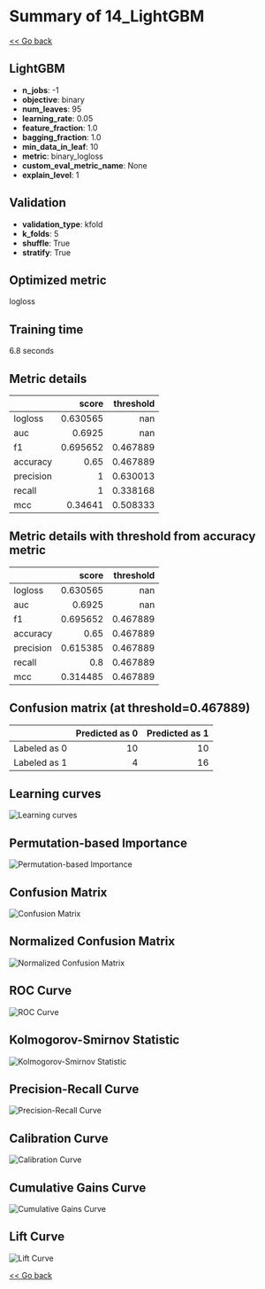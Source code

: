 # Summary of 14_LightGBM

[<< Go back](../README.md)


## LightGBM
- **n_jobs**: -1
- **objective**: binary
- **num_leaves**: 95
- **learning_rate**: 0.05
- **feature_fraction**: 1.0
- **bagging_fraction**: 1.0
- **min_data_in_leaf**: 10
- **metric**: binary_logloss
- **custom_eval_metric_name**: None
- **explain_level**: 1

## Validation
 - **validation_type**: kfold
 - **k_folds**: 5
 - **shuffle**: True
 - **stratify**: True

## Optimized metric
logloss

## Training time

6.8 seconds

## Metric details
|           |    score |   threshold |
|:----------|---------:|------------:|
| logloss   | 0.630565 |  nan        |
| auc       | 0.6925   |  nan        |
| f1        | 0.695652 |    0.467889 |
| accuracy  | 0.65     |    0.467889 |
| precision | 1        |    0.630013 |
| recall    | 1        |    0.338168 |
| mcc       | 0.34641  |    0.508333 |


## Metric details with threshold from accuracy metric
|           |    score |   threshold |
|:----------|---------:|------------:|
| logloss   | 0.630565 |  nan        |
| auc       | 0.6925   |  nan        |
| f1        | 0.695652 |    0.467889 |
| accuracy  | 0.65     |    0.467889 |
| precision | 0.615385 |    0.467889 |
| recall    | 0.8      |    0.467889 |
| mcc       | 0.314485 |    0.467889 |


## Confusion matrix (at threshold=0.467889)
|              |   Predicted as 0 |   Predicted as 1 |
|:-------------|-----------------:|-----------------:|
| Labeled as 0 |               10 |               10 |
| Labeled as 1 |                4 |               16 |

## Learning curves
![Learning curves](learning_curves.png)

## Permutation-based Importance
![Permutation-based Importance](permutation_importance.png)
## Confusion Matrix

![Confusion Matrix](confusion_matrix.png)


## Normalized Confusion Matrix

![Normalized Confusion Matrix](confusion_matrix_normalized.png)


## ROC Curve

![ROC Curve](roc_curve.png)


## Kolmogorov-Smirnov Statistic

![Kolmogorov-Smirnov Statistic](ks_statistic.png)


## Precision-Recall Curve

![Precision-Recall Curve](precision_recall_curve.png)


## Calibration Curve

![Calibration Curve](calibration_curve_curve.png)


## Cumulative Gains Curve

![Cumulative Gains Curve](cumulative_gains_curve.png)


## Lift Curve

![Lift Curve](lift_curve.png)



[<< Go back](../README.md)
